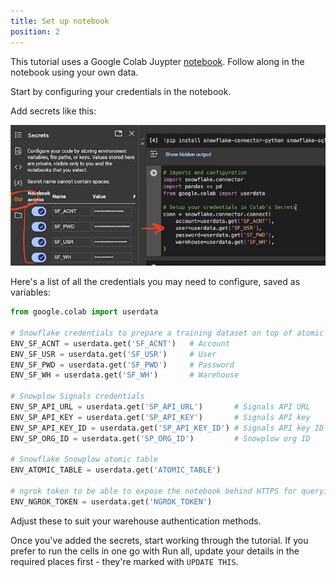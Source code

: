 ```yaml
---
title: Set up notebook
position: 2
---
```


This tutorial uses a Google Colab Juypter [notebook](https://colab.research.google.com/github/snowplow-incubator/signals-notebooks/blob/main/web/web_prospect_scoring_end_to_end.ipynb). Follow along in the notebook using your own data.

Start by configuring your credentials in the notebook.

Add secrets like this:

![](./images/colab_credentials.jpeg)


Here's a list of all the credentials you may need to configure, saved as variables:

```python
from google.colab import userdata

# Snowflake credentials to prepare a training dataset on top of atomic events table
ENV_SF_ACNT = userdata.get('SF_ACNT')   # Account
ENV_SF_USR = userdata.get('SF_USR')     # User
ENV_SF_PWD = userdata.get('SF_PWD')     # Password
ENV_SF_WH = userdata.get('SF_WH')       # Warehouse

# Snowplow Signals credentials
ENV_SP_API_URL = userdata.get('SP_API_URL')       # Signals API URL
ENV_SP_API_KEY = userdata.get('SP_API_KEY')       # Signals API key
ENV_SP_API_KEY_ID = userdata.get('SP_API_KEY_ID') # Signals API key ID
ENV_SP_ORG_ID = userdata.get('SP_ORG_ID')         # Snowplow org ID

# Snowflake Snowplow atomic table
ENV_ATOMIC_TABLE = userdata.get('ATOMIC_TABLE')

# ngrok token to be able to expose the notebook behind HTTPS for querying the API
ENV_NGROK_TOKEN = userdata.get('NGROK_TOKEN')
```

Adjust these to suit your warehouse authentication methods.

Once you've added the secrets, start working through the tutorial. If you prefer to run the cells in one go with Run all, update your details in the required places first - they're marked with `UPDATE THIS`.
